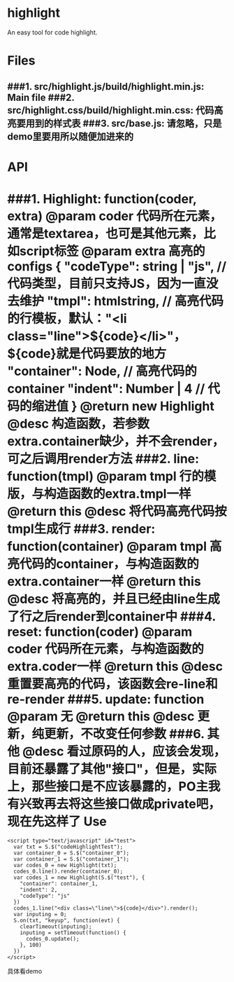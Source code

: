 highlight
=========
An easy tool for code highlight.

Files
==========
###1. src/highlight.js/build/highlight.min.js: Main file
###2. src/highlight.css/build/highlight.min.css: 代码高亮要用到的样式表
###3. src/base.js: 请忽略，只是demo里要用所以随便加进来的
---

API
==========
###1. Highlight: function(coder, extra)
    @param coder 代码所在元素，通常是textarea，也可是其他元素，比如script标签
    @param extra 高亮的configs
     {
        "codeType": string | "js", // 代码类型，目前只支持JS，因为一直没去维护
        "tmpl": htmlstring, // 高亮代码的行模板，默认："<li class=\"line\">${code}</li>"，${code}就是代码要放的地方
        "container": Node, // 高亮代码的container
        "indent": Number | 4 // 代码的缩进值
     }
    @return new Highlight
    @desc 构造函数，若参数extra.container缺少，并不会render，可之后调用render方法
###2. line: function(tmpl)
    @param tmpl 行的模版，与构造函数的extra.tmpl一样
    @return this
    @desc 将代码高亮代码按tmpl生成行
###3. render: function(container)
    @param tmpl 高亮代码的container，与构造函数的extra.container一样
    @return this
    @desc 将高亮的，并且已经由line生成了行之后render到container中
###4. reset: function(coder)
    @param coder 代码所在元素，与构造函数的extra.coder一样
    @return this
    @desc 重置要高亮的代码，该函数会re-line和re-render
###5. update: function
    @param 无
    @return this
    @desc 更新，纯更新，不改变任何参数
###6. 其他
    @desc 看过原码的人，应该会发现，目前还暴露了其他"接口"，但是，实际上，那些接口是不应该暴露的，PO主我有兴致再去将这些接口做成private吧，现在先这样了
Use
=========
    <script type="text/javascript" id="test">
      var txt = S.$("codeHighlightTest");
      var container_0 = S.$("container_0");
      var container_1 = S.$("container_1");
      var codes_0 = new Highlight(txt);
      codes_0.line().render(container_0);
      var codes_1 = new Highlight(S.$("test"), {
        "container": container_1,
        "indent": 2,
        "codeType": "js"
      })
      codes_1.line("<div class=\"line\">${code}</div>").render();
      var inputing = 0;
      S.on(txt, "keyup", function(evt) {
        clearTimeout(inputing);
        inputing = setTimeout(function() {
          codes_0.update();
        }, 100)
      })
    </script>
具体看demo
